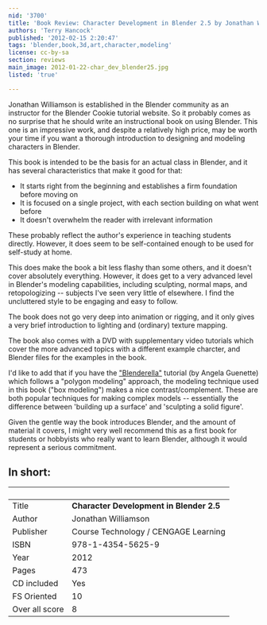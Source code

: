 ```yaml
---
nid: '3700'
title: 'Book Review: Character Development in Blender 2.5 by Jonathan Williamson'
authors: 'Terry Hancock'
published: '2012-02-15 2:20:47'
tags: 'blender,book,3d,art,character,modeling'
license: cc-by-sa
section: reviews
main_image: 2012-01-22-char_dev_blender25.jpg
listed: 'true'

---
```

Jonathan Williamson is established in the Blender community as an instructor for the Blender Cookie tutorial website. So it probably comes as no surprise that he should write an instructional book on using Blender. This one is an impressive work, and despite a relatively high price, may be worth your time if you want a thorough introduction to designing and modeling characters in Blender.

<!--break-->

This book is intended to be the basis for an actual class in Blender, and it has several characteristics that make it good for that:

* It starts right from the beginning and establishes a firm foundation before moving on
* It is focused on a single project, with each section building on what went before
* It doesn't overwhelm the reader with irrelevant information

These probably reflect the author's experience in teaching students directly. However, it does seem to be self-contained enough to be used for self-study at home.

This does make the book a bit less flashy than some others, and it doesn't cover absolutely everything. However, it does get to a very advanced level in Blender's modeling capabilities, including sculpting, normal maps, and retopologizing -- subjects I've seen very little of elsewhere. I find the uncluttered style to be engaging and easy to follow.

The book does not go very deep into animation or rigging, and it only gives a very brief introduction to lighting and (ordinary) texture mapping.

The book also comes with a DVD with supplementary video tutorials which cover the more advanced topics with a different example charcter, and Blender files for the examples in the book.

I'd like to add that if you have the ["Blenderella"](http://www.blender3d.org/e-shop/product_info_n.php?products_id=133) tutorial (by Angela Guenette) which follows a "polygon modeling" approach, the modeling technique used in this book ("box modeling") makes a nice contrast/complement. These are both popular techniques for making complex models -- essentially the difference between 'building up a surface' and 'sculpting a solid figure'.

Given the gentle way the book introduces Blender, and the amount of material it covers, I might very well recommend this as a first book for students or hobbyists who really want to learn Blender, although it would represent a serious commitment.

## In short:

` `             | ` `
----------------|-------------
Title           |   **Character Development in Blender 2.5**
Author          |   Jonathan Williamson
Publisher       |   Course Technology / CENGAGE Learning
ISBN            |   978-1-4354-5625-9
Year            |   2012
Pages           |   473
CD included     |   Yes
FS Oriented     |    10
Over all score  |    8
